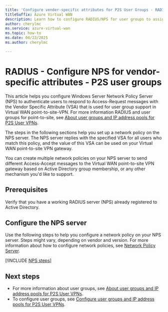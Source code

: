 ```yaml
---
title: 'Configure vender-specific attributes for P2S User Groups - RADIUS'
titleSuffix: Azure Virtual WAN
description: Learn how to configure RADIUS/NPS for user groups to assign IP addresses from specific address pools based on identity or authentication credentials.
author: cherylmc
ms.service: azure-virtual-wan
ms.topic: how-to
ms.date: 04/23/2025
ms.author: cherylmc

---
```

# RADIUS - Configure NPS for vendor-specific attributes - P2S user groups

This article helps you configure Windows Server Network Policy Server (NPS) to authenticate users to respond to Access-Request messages with the Vendor Specific Attribute (VSA) that is used for user group support in Virtual WAN point-to-site-VPN. For more information RADIUS and user groups for point-to-site, see [About user groups and IP address pools for P2S User VPNs](user-groups-about.md#radius-server-openvpn-and-ikev2).

The steps in the following sections help you set up a network policy on the NPS server. The NPS server replies with the specified VSA for all users who match this policy, and the value of this VSA can be used on your Virtual WAN point-to-site VPN gateway.

You can create multiple network policies on your NPS server to send different Access-Accept messages to the Virtual WAN point-to-site VPN gateway based on Active Directory group membership, or any other mechanism you'd like to support.

## Prerequisites

Verify that you have a working RADIUS server (NPS) already registered to Active Directory.

## Configure the NPS server

Use the following steps to help you configure a network policy on your NPS server. Steps might vary, depending on vendor and version. For more information about how to configure network policies, see [Network Policy Server](https://learn.microsoft.com/windows-server/networking/technologies/nps/nps-np-configure).

[!INCLUDE [NPS steps](../../includes/vpn-gateway-vwan-user-groups-radius.md)]

## Next steps

* For more information about user groups, see [About user groups and IP address pools for P2S User VPNs](user-groups-about.md).
* To configure user groups, see [Configure user groups and IP address pools for P2S User VPNs](user-groups-create.md).
